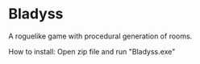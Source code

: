 # Bladyss
A roguelike game with procedural generation of rooms.

How to install:
Open zip file and run "Bladyss.exe"
